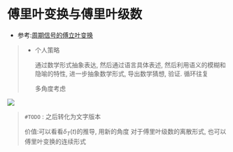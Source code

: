# 傅里叶变换与傅里叶级数

- 参考:[周期信号的傅立叶变换](https://zhuanlan.zhihu.com/p/36277347)

> - 个人策略
>
>   通过数学形式抽象表达, 然后通过语言具体表述, 然后利用语义的模糊和隐喻的特性, 进一步抽象数学形式, 导出数学猜想, 验证. 循环往复
>
>   多角度考虑

![](assets/main_f.png)

> `#TODO` : 之后转化为文字版本
>
> 价值:可以看看$\delta_T(t)$的推导, 用新的角度
> 对于傅里叶级数的离散形式, 也可以傅里叶变换的连续形式
